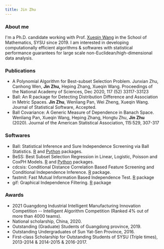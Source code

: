 ```yaml
---
title: Jin Zhu
---
```


### About me
I'm a Ph.D. candidate working with Prof. [Xueqin Wang](https://bs.ustc.edu.cn/english/profile-650.html) in the School of Mathematics, SYSU since 2019. I am interested in developing computationally efficient algorithms & softwares with statistical performance guarantees for large scale non-Euclidean/high-dimensional data analysis. 

### Publications
- A Polynomial Algorithm for Best-subset Selection Problem. Junxian Zhu, Canhong Wen, **Jin Zhu,** Heping Zhang, Xueqin Wang. Proceedings of the National Academy of Sciences, Dec 2020, 117 (52) 33117-33123
- Ball: An R package for Detecting Distribution Difference and Association in Metric Spaces. **Jin Zhu**, Wenliang Pan, Wei Zheng, Xueqin Wang. Journal of Statistical Software, Accepted.
- Ball Covariance: A Generic Measure of Dependence in Banach Space. Wenliang Pan, Xueqin Wang, Heping Zhang, Hongtu Zhu, **Jin Zhu** (2020). Journal of the American Statistical Association, 115:529, 307-317

### Softwares
- Ball: Statistical Inference and Sure Independence Screening via Ball Statistics. [R](https://cran.r-project.org/web/packages/Ball/index.html) and [Python](https://pypi.org/project/Ball/) packages. <!-- Total number of downloads: ![Ball](https://cranlogs.r-pkg.org/badges/grand-total/Ball) -->
- BeSS: Best Subset Selection Regression in Linear, Logistic, Poisson and CoxPH Models. [R](https://cran.r-project.org/web/packages/BeSS/index.html) and [Python](https://pypi.org/project/bess/) packages. <!-- Total number of downloads: ![BeSS](https://cranlogs.r-pkg.org/badges/grand-total/cdcsis) -->
- cdcsis: Conditional Distance Correlation Based Feature Screening and Conditional Independence Inference. [R](https://cran.r-project.org/web/packages/cdcsis/index.html) package. <!-- Total number of downloads: ![cdcsis](https://cranlogs.r-pkg.org/badges/grand-total/cdcsis) -->
- fastmit: Fast Mutual Information Based Independence Test. [R](https://cran.r-project.org/web/packages/fastmit/index.html) package
- gif: Graphical Independence Filtering. [R](https://cran.r-project.org/web/packages/gif/index.html) package

### Awards
- 2021 Guangdong Industrial Intelligent Manufacturing Innovation Competition -- Intelligent Algorithm Competition (Ranked 4% out of more than 4000 teams).
- National scholarship, China, 2020.
- Outstanding (Graduate) Students of Guangdong province, 2019.
- Outstanding Undergraduates of Sun Yat-Sen Province, 2016. 
- First-class Scholarship for Outstanding Students of SYSU (Triple times), 2013-2014 & 2014-2015 & 2016-2017.
